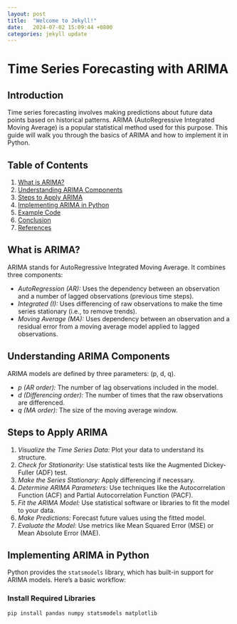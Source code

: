 ```yaml
---
layout: post
title:  "Welcome to Jekyll!"
date:   2024-07-02 15:09:44 +0800
categories: jekyll update
---
```


# Time Series Forecasting with ARIMA

## Introduction
Time series forecasting involves making predictions about future data points based on historical patterns. ARIMA (AutoRegressive Integrated Moving Average) is a popular statistical method used for this purpose. This guide will walk you through the basics of ARIMA and how to implement it in Python.

## Table of Contents
1. [What is ARIMA?](#what-is-arima)
2. [Understanding ARIMA Components](#understanding-arima-components)
3. [Steps to Apply ARIMA](#steps-to-apply-arima)
4. [Implementing ARIMA in Python](#implementing-arima-in-python)
5. [Example Code](#example-code)
6. [Conclusion](#conclusion)
7. [References](#references)

## What is ARIMA?
ARIMA stands for AutoRegressive Integrated Moving Average. It combines three components:
- *AutoRegression (AR):* Uses the dependency between an observation and a number of lagged observations (previous time steps).
- *Integrated (I):* Uses differencing of raw observations to make the time series stationary (i.e., to remove trends).
- *Moving Average (MA):* Uses dependency between an observation and a residual error from a moving average model applied to lagged observations.

## Understanding ARIMA Components
ARIMA models are defined by three parameters: (p, d, q).
- *p (AR order):* The number of lag observations included in the model.
- *d (Differencing order):* The number of times that the raw observations are differenced.
- *q (MA order):* The size of the moving average window.

## Steps to Apply ARIMA
1. *Visualize the Time Series Data:* Plot your data to understand its structure.
2. *Check for Stationarity:* Use statistical tests like the Augmented Dickey-Fuller (ADF) test.
3. *Make the Series Stationary:* Apply differencing if necessary.
4. *Determine ARIMA Parameters:* Use techniques like the Autocorrelation Function (ACF) and Partial Autocorrelation Function (PACF).
5. *Fit the ARIMA Model:* Use statistical software or libraries to fit the model to your data.
6. *Make Predictions:* Forecast future values using the fitted model.
7. *Evaluate the Model:* Use metrics like Mean Squared Error (MSE) or Mean Absolute Error (MAE).

## Implementing ARIMA in Python
Python provides the `statsmodels` library, which has built-in support for ARIMA models. Here’s a basic workflow:

### Install Required Libraries
```bash
pip install pandas numpy statsmodels matplotlib

